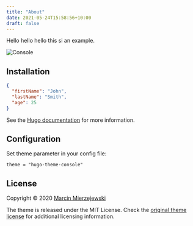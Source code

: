 ```yaml
---
title: "About"
date: 2021-05-24T15:58:56+10:00
draft: false
---
```


Hello hello hello this si an example.

![Console](https://github.com/mrmierzejewski/hugo-theme-console/blob/master/images/preview.png?raw=true)

## Installation

```json
{
  "firstName": "John",
  "lastName": "Smith",
  "age": 25
}
```
    
See the [Hugo documentation](https://gohugo.io/themes/installing/) for more information.

## Configuration

Set theme parameter in your config file:

```
theme = "hugo-theme-console"
```

## License

Copyright © 2020 [Marcin Mierzejewski](https://mrmierzejewski.com/)

The theme is released under the MIT License. Check the [original theme license](https://github.com/panr/hugo-theme-terminal/blob/master/LICENSE.md) for additional licensing information.
